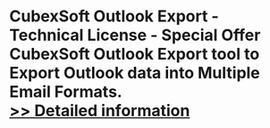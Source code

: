 # CubexSoft Outlook Export - Technical License - Special Offer<br />CubexSoft Outlook Export tool to Export Outlook data into Multiple Email Formats.<br />[>> Detailed information](https://secure.shareit.com/shareit/product.html?productid=300799619&affiliateid=200057808)